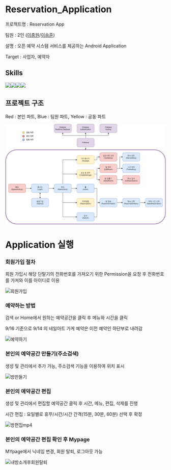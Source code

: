 # Reservation_Application

프로젝트명 : Reservation App

팀원 : 2인 ([이종원](https://github.com/Jongwon-0518)/[이승훈](https://github.com/leeseunghun98))

설명 : 오픈 예약 시스템 서비스를 제공하는 Android Application

Target : 사업자, 예약자

## Skills

<img src="https://img.shields.io/badge/Android-3DDC84?style=for-the-badge&logo=Android&logoColor=white"><img src="https://img.shields.io/badge/Kotlin-7F52FF?style=for-the-badge&logo=Kotlin&logoColor=white"><img src="https://img.shields.io/badge/Firebase-FFCA28?style=for-the-badge&logo=Firebase&logoColor=white"><img src="https://img.shields.io/badge/HTML5-E34F26?style=for-the-badge&logo=HTML5&logoColor=white">

## 프로젝트 구조

Red : 본인 파트, Blue : 팀원 파트, Yellow : 공동 파트

![image](./graph.png)

# Application 실행

### 회원가입 절차

회원 가입시 해당 단말기의 전화번호를 가져오기 위한 Permission을 요청 후 전화번호를 가져와 이를 아이디로 이용

![회원가입](https://user-images.githubusercontent.com/78264248/190889077-0fb24113-1ee7-4b5b-8426-8f609eaac878.gif)

### 예약하는 방법

검색 or Home에서 원하는 예약공간을 클릭 후 메뉴와 시간을 클릭

9/16 기준으로 9/14 의 네일아트 가게 예약은 이전 예약인 하단부로 내려감

![예약하기](https://user-images.githubusercontent.com/78264248/190889084-db066b33-e0b8-4184-8b1a-ea8bb59c5ed7.gif)

### 본인의 예약공간 만들기(주소검색)

생성 및 관리에서 추가 가능, 주소검색 기능을 이용하여 위치 표시

![방만들기](https://user-images.githubusercontent.com/78264248/190889089-e3d6d71a-6c41-49aa-9124-30a40d587243.gif)

### 본인의 예약공간 편집

생성 및 관리에서 편집할 예약공간 클릭 후 시간, 메뉴, 편집, 삭제를 진행

시간 편집 : 요일별로 휴무/시간/시간 간격(15분, 30분, 60분) 선택 후 확정

![방편집mp4](https://user-images.githubusercontent.com/78264248/190889091-47fa55d7-b083-4c9c-87ce-dbddc0dd1af8.gif)

### 본인의 예약공간 편집 확인 후 Mypage

MYpage에서 닉네임 변경, 회원 탈퇴, 로그아웃 가능

![내방소개후회원탈퇴](https://user-images.githubusercontent.com/78264248/190889095-fde50cd6-7424-49a5-8b23-9f4a448a0596.gif)


